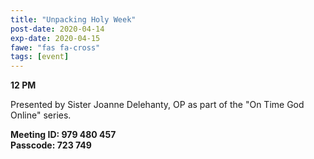 ```yaml
---
title: "Unpacking Holy Week"
post-date: 2020-04-14
exp-date: 2020-04-15
fawe: "fas fa-cross"
tags: [event]
---
```

**12 PM**

Presented by Sister Joanne Delehanty, OP as part of the "On Time God Online" series.

**Meeting ID: 979 480 457**
<br>
**Passcode: 723 749**